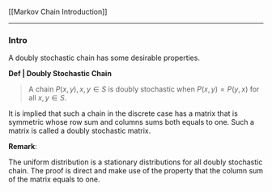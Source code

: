 [[Markov Chain Introduction]]

---
### **Intro**

A doubly stochastic chain has some desirable properties. 

**Def | Doubly Stochastic Chain**

> A chain $P(x, y), x, y\in S$  is doubly stochastic when $P(x, y) = P(y, x)$ for all $x, y\in S$.
 
It is implied that such a chain in the discrete case has a matrix that is symmetric whose row sum and columns sums both equals to one. Such a matrix is called a doubly stochastic matrix. 

**Remark**: 

The uniform distribution is a stationary distributions for all doubly stochastic chain. The proof is direct and make use of the property that the column sum of the matrix equals to one. 
